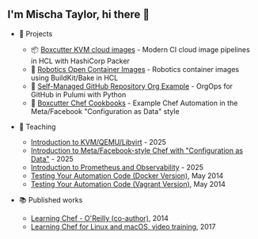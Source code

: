 ## I'm Mischa Taylor, hi there 👋

- 🌟 Projects
  - 📦 [Boxcutter KVM cloud images](https://github.com/boxcutter/kvm) - Modern CI cloud image pipelines in HCL with HashiCorp Packer
  - 🐋 [Robotics Open Container Images](https://github.com/boxcutter/oci) - Robotics container images using BuildKit/Bake in HCL
  - 👯 [Self-Managed GitHub Repository Org Example](https://github.com/boxcutter/pulumi-github-repository) - OrgOps for GitHub in Pulumi with Python
  - 🧱 [Boxcutter Chef Cookbooks](https://github.com/boxcutter/boxcutter-chef-cookbooks) - Example Chef Automation in the Meta/Facebook "Configuration as Data" style

- 📝 Teaching
  - [Introduction to KVM/QEMU/Libvirt](https://taylorific.github.io/kvm-training/) - 2025
  - [Introduction to Meta/Facebook-style Chef with "Configuration as Data"](https://taylorific.github.io/chef-training/) - 2025
  - [Introduction to Prometheus and Observability](https://taylorific.github.io/observability-training/) - 2025
  - [Testing Your Automation Code (Docker Version)](https://www.slideshare.net/misheska/testing-yourautomationcode-docker-version-v02), May 2014
  - [Testing Your Automation Code (Vagrant Version)](https://www.slideshare.net/slideshow/testing-your-automation-code-vagrant-version-v02/34902564), May 2014

- 📚 Published works
  - [Learning Chef - O'Reilly (co-author)](https://learning.oreilly.com/library/view/learning-chef/9781491945087/), 2014
  - [Learning Chef for Linux and macOS, video training](https://www.oreilly.com/library/view/learning-chef-for/9781491959442/), 2017
